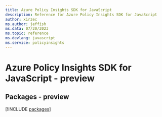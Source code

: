 ```yaml
---
title: Azure Policy Insights SDK for JavaScript
description: Reference for Azure Policy Insights SDK for JavaScript
author: xirzec
ms.author: jeffish
ms.data: 07/20/2023
ms.topic: reference
ms.devlang: javascript
ms.service: policyinsights
---
```

# Azure Policy Insights SDK for JavaScript - preview
## Packages - preview
[!INCLUDE [packages](policy-insights-index.md)]
